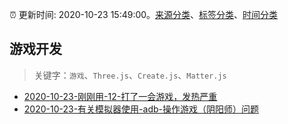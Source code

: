 :alarm_clock: 更新时间: 2020-10-23 15:49:00。[来源分类](../README.md)、[标签分类](../TAGS.md)、[时间分类](../TIMELINE.md)

## 游戏开发


> 关键字：`游戏`、`Three.js`、`Create.js`、`Matter.js`



- [2020-10-23-刚刚用-12-打了一会游戏，发热严重](https://www.v2ex.com/t/718021) 
- [2020-10-23-有关模拟器使用-adb-操作游戏（阴阳师）问题](https://www.v2ex.com/t/718009) 